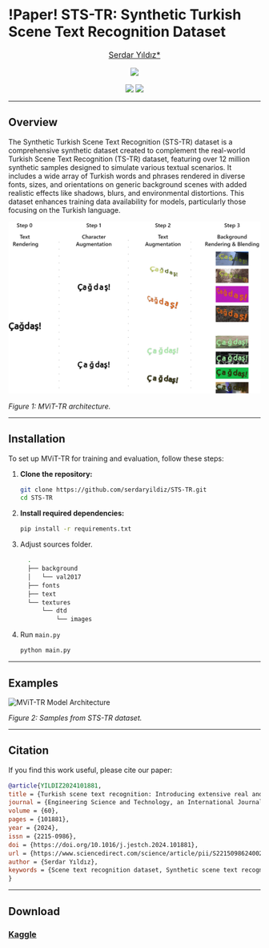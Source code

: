 # !Paper! STS-TR: Synthetic Turkish Scene Text Recognition Dataset

<font size='3'> <p align="center">
    <a href='https://scholar.google.com/citations?user=sl1KrkYAAAAJ&hl=tr'> Serdar Yıldız* </a> 
</p></font>

<p align="center">
    <a href='https://www.kaggle.com/datasets/serdaryildiz/synthetic-turkish-scene-text-recognition-dataset'><img src='https://img.shields.io/badge/Kaggle-STS--TR-blue'></a> 
</p>

<p align="center">
    <a href='https://www.sciencedirect.com/science/article/pii/S2215098624002672'><img src='https://img.shields.io/badge/Paper-JESTCH-red'></a>
    <a href="https://creativecommons.org/licenses/by-nc/4.0/"><img src="https://img.shields.io/badge/License-CC_BY--NC_4.0-yellow.svg"></a>
</p>



---
## Overview

The Synthetic Turkish Scene Text Recognition (STS-TR) dataset is a comprehensive synthetic dataset created to complement the real-world Turkish Scene Text Recognition (TS-TR) dataset, featuring over 12 million synthetic samples designed to simulate various textual scenarios. It includes a wide array of Turkish words and phrases rendered in diverse fonts, sizes, and orientations on generic background scenes with added realistic effects like shadows, blurs, and environmental distortions. This dataset enhances training data availability for models, particularly those focusing on the Turkish language.

![MViT-TR Model Architecture](figs/synthetic_steps.png)

*Figure 1: MViT-TR architecture.*



---
## Installation

To set up MViT-TR for training and evaluation, follow these steps:

1. **Clone the repository:**
   ```bash
   git clone https://github.com/serdaryildiz/STS-TR.git
   cd STS-TR

2. **Install required dependencies:**
    ```bash
    pip install -r requirements.txt

3. Adjust sources folder. 
    ```bash
      .
      ├── background
      │   └── val2017
      ├── fonts
      ├── text
      └── textures
          └── dtd
              └── images

4. Run `main.py`
   
    ```bash
    python main.py

---

## Examples 

![MViT-TR Model Architecture](figs/synth_samples.jpg)

*Figure 2: Samples from STS-TR dataset.*

---

## Citation

If you find this work useful, please cite our paper:

```bibtex
@article{YILDIZ2024101881,
title = {Turkish scene text recognition: Introducing extensive real and synthetic datasets and a novel recognition model},
journal = {Engineering Science and Technology, an International Journal},
volume = {60},
pages = {101881},
year = {2024},
issn = {2215-0986},
doi = {https://doi.org/10.1016/j.jestch.2024.101881},
url = {https://www.sciencedirect.com/science/article/pii/S2215098624002672},
author = {Serdar Yıldız},
keywords = {Scene text recognition dataset, Synthetic scene text recognition dataset, Patch masking, Position attention, Vision transformers},
}
```


---
## Download

### [Kaggle](https://www.kaggle.com/datasets/serdaryildiz/synthetic-turkish-scene-text-recognition-dataset)

